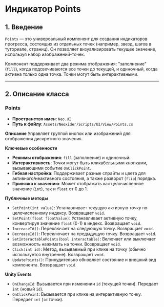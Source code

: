 # Индикатор Points

## 1. Введение

`Points` — это универсальный компонент для создания индикаторов прогресса, состоящих из отдельных точек (например, звезд, шагов в туториале, страниц). Он позволяет визуализировать текущее значение, используя набор изображений-точек.

Компонент поддерживает два режима отображения: "заполнение" (`fill`), когда подсвечиваются все точки до текущей, и одиночный, когда активна только одна точка. Точки могут быть интерактивными.

---

## 2. Описание класса

### Points
- **Пространство имен**: `Neo.UI`
- **Путь к файлу**: `Assets/Neoxider/Scripts/UI/View/Points.cs`

**Описание**
Управляет группой кнопок или изображений для отображения дискретного значения.

**Ключевые особенности**
- **Режимы отображения**: `fill` (заполнение) и одиночный.
- **Интерактивность**: Точки могут быть кликабельными кнопками, вызывающими событие `OnClickPoint`.
- **Гибкая настройка**: Поддерживает разные спрайты и цвета для активного/неактивного состояния, а также разворот (`flip`) порядка.
- **Привязка к значению**: Может отображать как целочисленное значение (`int`), так и `float` от 0 до 1.

**Публичные методы**
- `SetPoint(int value)`: Устанавливает текущую активную точку по целочисленному индексу. Возвращает `void`.
- `SetPoint(float floatValue)`: Устанавливает активную точку, конвертируя значение `float` (0-1) в индекс. Возвращает `void`.
- `IncreaseId()`: Переключает на следующую точку. Возвращает `void`.
- `DecreaseId()`: Переключает на предыдущую точку. Возвращает `void`.
- `SetInteractablePoints(bool interactable)`: Включает или выключает возможность нажимать на точки. Возвращает `void`.
- `Click(int id)`: Метод, вызываемый при клике на точку (обычно используется внутренне). Возвращает `void`.
- `UpdatePoints()`: Принудительно обновляет состояние и внешний вид компонента. Возвращает `void`.

**Unity Events**
- `OnChangeId`: Вызывается при изменении `id` (текущей точки). Передает `int` (новый `id`).
- `OnClickPoint`: Вызывается при клике на интерактивную точку. Передает `int` (`id` точки).

